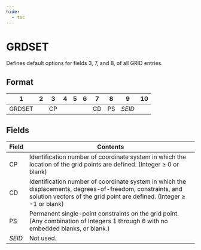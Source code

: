 ```yaml
---
hide:
  - toc
---
```

# GRDSET
Defines default options for fields 3, 7, and 8, of all GRID entries.

## Format
| 1        | 2        | 3        | 4        | 5        | 6        | 7        | 8        | 9        | 10       | 
| -------- | -------- | -------- | -------- | -------- | -------- | -------- | -------- | -------- | -------- | 
| GRDSET   |          | CP       |          |          |          | CD       | PS       | _SEID_   |          |

## Fields
| Field      | Contents |
| ---------- | -------- |
| CP | Identification number of coordinate system in which the location of the grid points are defined. (Integer ≥ 0 or blank) |
| CD | Identification number of coordinate system in which the displacements, degrees-of-freedom, constraints, and solution vectors of the grid point are defined. (Integer ≥ -1 or blank) |
| PS | Permanent single-point constraints on the grid point. (Any combination of Integers 1 through 6 with no embedded blanks, or blank.) |
|  _SEID_ | Not used. |



